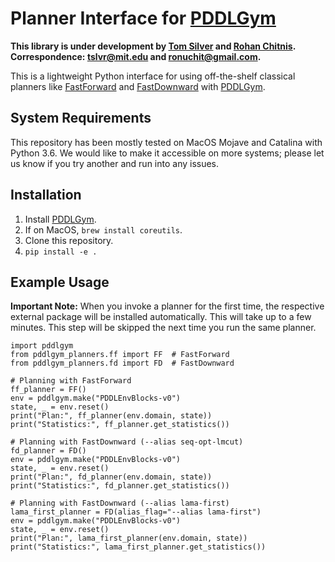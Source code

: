 # Planner Interface for [PDDLGym](https://github.com/tomsilver/pddlgym)

**This library is under development by [Tom Silver](http://web.mit.edu/tslvr/www/) and [Rohan Chitnis](https://rohanchitnis.com/). Correspondence: <tslvr@mit.edu> and <ronuchit@gmail.com>.**

This is a lightweight Python interface for using off-the-shelf classical planners like [FastForward](https://fai.cs.uni-saarland.de/hoffmann/ff.html) and [FastDownward](http://www.fast-downward.org/ObtainingAndRunningFastDownward) with [PDDLGym](https://github.com/tomsilver/pddlgym).

## System Requirements

This repository has been mostly tested on MacOS Mojave and Catalina with Python 3.6. We would like to make it accessible on more systems; please let us know if you try another and run into any issues.

## Installation

1. Install [PDDLGym](https://github.com/tomsilver/pddlgym).
2. If on MacOS, `brew install coreutils`.
3. Clone this repository.
4. `pip install -e .`

## Example Usage

**Important Note:** When you invoke a planner for the first time, the respective external package will be installed automatically. This will take up to a few minutes. This step will be skipped the next time you run the same planner.

```
import pddlgym
from pddlgym_planners.ff import FF  # FastForward
from pddlgym_planners.fd import FD  # FastDownward

# Planning with FastForward
ff_planner = FF()
env = pddlgym.make("PDDLEnvBlocks-v0")
state, _ = env.reset()
print("Plan:", ff_planner(env.domain, state))
print("Statistics:", ff_planner.get_statistics())

# Planning with FastDownward (--alias seq-opt-lmcut)
fd_planner = FD()
env = pddlgym.make("PDDLEnvBlocks-v0")
state, _ = env.reset()
print("Plan:", fd_planner(env.domain, state))
print("Statistics:", fd_planner.get_statistics())

# Planning with FastDownward (--alias lama-first)
lama_first_planner = FD(alias_flag="--alias lama-first")
env = pddlgym.make("PDDLEnvBlocks-v0")
state, _ = env.reset()
print("Plan:", lama_first_planner(env.domain, state))
print("Statistics:", lama_first_planner.get_statistics())
```
